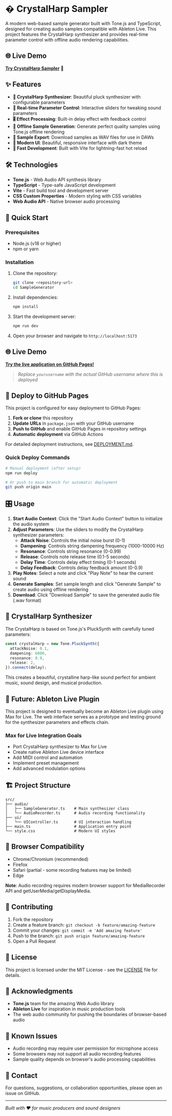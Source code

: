 # � CrystalHarp Sampler

A modern web-based sample generator built with Tone.js and TypeScript, designed for creating audio samples compatible with Ableton Live. This project features the CrystalHarp synthesizer and provides real-time parameter control with offline audio rendering capabilities.

## 🌐 Live Demo

**[Try CrystalHarp Sampler](https://dampee.github.io/CrystalHarp-Sampler)** 🎵

## ✨ Features

- **🎹 CrystalHarp Synthesizer**: Beautiful pluck synthesizer with configurable parameters
- **🔧 Real-time Parameter Control**: Interactive sliders for tweaking sound parameters
- **🎚️ Effect Processing**: Built-in delay effect with feedback control
- **🎼 Offline Sample Generation**: Generate perfect quality samples using Tone.js offline rendering
- **💾 Sample Export**: Download samples as WAV files for use in DAWs
- **🎨 Modern UI**: Beautiful, responsive interface with dark theme
- **🚀 Fast Development**: Built with Vite for lightning-fast hot reload

## 🛠️ Technologies

- **Tone.js** - Web Audio API synthesis library
- **TypeScript** - Type-safe JavaScript development
- **Vite** - Fast build tool and development server
- **CSS Custom Properties** - Modern styling with CSS variables
- **Web Audio API** - Native browser audio processing

## 🚀 Quick Start

### Prerequisites

- Node.js (v18 or higher)
- npm or yarn

### Installation

1. Clone the repository:

   ```bash
   git clone <repository-url>
   cd SampleGenerator
   ```

2. Install dependencies:

   ```bash
   npm install
   ```

3. Start the development server:

   ```bash
   npm run dev
   ```

4. Open your browser and navigate to `http://localhost:5173`

## 🌐 Live Demo

**[Try the live application on GitHub Pages!](https://yourusername.github.io/SampleGenerator)**

> *Replace `yourusername` with the actual GitHub username where this is deployed*

## 🚀 Deploy to GitHub Pages

This project is configured for easy deployment to GitHub Pages:

1. **Fork or clone** this repository
2. **Update URLs** in `package.json` with your GitHub username
3. **Push to GitHub** and enable GitHub Pages in repository settings
4. **Automatic deployment** via GitHub Actions

For detailed deployment instructions, see [DEPLOYMENT.md](DEPLOYMENT.md).

### Quick Deploy Commands

```bash
# Manual deployment (after setup)
npm run deploy

# Or push to main branch for automatic deployment
git push origin main
```

## 🎛️ Usage

1. **Start Audio Context**: Click the "Start Audio Context" button to initialize the audio system
2. **Adjust Parameters**: Use the sliders to modify the CrystalHarp synthesizer parameters:
   - **Attack Noise**: Controls the initial noise burst (0-1)
   - **Dampening**: Controls string dampening frequency (1000-10000 Hz)
   - **Resonance**: Controls string resonance (0-0.99)
   - **Release**: Controls note release time (0.1-5 seconds)
   - **Delay Time**: Controls delay effect timing (0-1 seconds)
   - **Delay Feedback**: Controls delay feedback amount (0-0.9)
3. **Play Notes**: Select a note and click "Play Note" to hear the current sound
4. **Generate Samples**: Set sample length and click "Generate Sample" to create audio using offline rendering
5. **Download**: Click "Download Sample" to save the generated audio file (.wav format)

## 🎹 CrystalHarp Synthesizer

The CrystalHarp is based on Tone.js's PluckSynth with carefully tuned parameters:

```typescript
const crystalHarp = new Tone.PluckSynth({
  attackNoise: 0.1,
  dampening: 6000,
  resonance: 0.9,
  release: 2,
}).connect(delay);
```

This creates a beautiful, crystalline harp-like sound perfect for ambient music, sound design, and musical production.

## 🔮 Future: Ableton Live Plugin

This project is designed to eventually become an Ableton Live plugin using Max for Live. The web interface serves as a prototype and testing ground for the synthesizer parameters and effects chain.

### Max for Live Integration Goals

- Port CrystalHarp synthesizer to Max for Live
- Create native Ableton Live device interface
- Add MIDI control and automation
- Implement preset management
- Add advanced modulation options

## 🏗️ Project Structure

```
src/
├── audio/
│   ├── SampleGenerator.ts    # Main synthesizer class
│   └── AudioRecorder.ts      # Audio recording functionality
├── ui/
│   └── UIController.ts       # UI interaction handling
├── main.ts                   # Application entry point
└── style.css                 # Modern UI styles
```

## 🎯 Browser Compatibility

- Chrome/Chromium (recommended)
- Firefox
- Safari (partial - some recording features may be limited)
- Edge

**Note**: Audio recording requires modern browser support for MediaRecorder API and getUserMedia/getDisplayMedia.

## 🤝 Contributing

1. Fork the repository
2. Create a feature branch: `git checkout -b feature/amazing-feature`
3. Commit your changes: `git commit -m 'Add amazing feature'`
4. Push to the branch: `git push origin feature/amazing-feature`
5. Open a Pull Request

## 📝 License

This project is licensed under the MIT License - see the [LICENSE](LICENSE) file for details.

## 🙏 Acknowledgments

- **Tone.js** team for the amazing Web Audio library
- **Ableton Live** for inspiration in music production tools
- The web audio community for pushing the boundaries of browser-based audio

## 🐛 Known Issues

- Audio recording may require user permission for microphone access
- Some browsers may not support all audio recording features
- Sample quality depends on browser's audio processing capabilities

## 📧 Contact

For questions, suggestions, or collaboration opportunities, please open an issue on GitHub.

---

_Built with ❤️ for music producers and sound designers_
